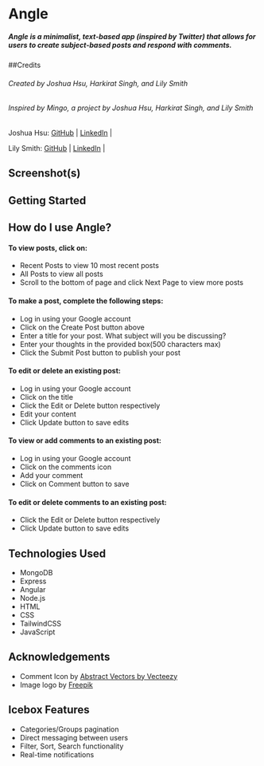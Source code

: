 # Angle

##### Angle is a minimalist, text-based app (inspired by Twitter) that allows for users to create subject-based posts and respond with comments.

##Credits

###### Created by Joshua Hsu, Harkirat Singh, and Lily Smith
###### Inspired by Mingo, a project by Joshua Hsu, Harkirat Singh, and Lily Smith

Joshua Hsu: [GitHub](https://github.com/jhsu79) | [LinkedIn](https://www.linkedin.com/in/joshuanhsu) |

Lily Smith: [GitHub](https://github.com/LSmith97) | [LinkedIn](https://www.linkedin.com/in/lilliana-r-smith/) |

## Screenshot(s)

## Getting Started

<h2>How do I use Angle? </h2>

<h4> To view posts, click on:</h4>
<ul>
    <li>Recent Posts to view 10 most recent posts </li>
    <li>All Posts to view all posts</li>
    <li>Scroll to the bottom of page and click Next Page to view more posts</li>
</ul>

<h4>To make a post, complete the following steps: </h4>
    <ul>
        <li> Log in using your Google account </li>
        <li> Click on the Create Post button above</li>  
        <li> Enter a title for your post.  What subject will you be discussing? </li>  
        <li> Enter your thoughts in the provided box(500 characters max) </li> 
        <li> Click the Submit Post button to publish your post </li> 
    </ul>

<h4> To edit or delete an existing post: </h4> 
<ul>  
        <li> Log in using your Google account </li>
        <li> Click on the title </li>  
        <li> Click the Edit or Delete button respectively</li>
        <li> Edit your content </li>
        <li> Click Update button to save edits</li>
    </ul>
<h4>  To view or add comments to an existing post:</h4> 
<ul>  
    <li> Log in using your Google account </li>
    <li> Click on the comments icon</li>  
    <li> Add your comment</li>
    <li> Click on Comment button to save </li>
</ul>
<h4>  To edit or delete comments to an existing post:</h4> 
<ul>
    <li> Click the Edit or Delete button respectively</li>
    <li> Click Update button to save edits</li>
</ul>

## Technologies Used

- MongoDB
- Express
- Angular
- Node.js
- HTML
- CSS
- TailwindCSS
- JavaScript

## Acknowledgements

- Comment Icon by <a href="https://www.vecteezy.com/free-vector/abstract">Abstract Vectors by Vecteezy</a>
- Image logo by <a href="https://www.freepik.com/free-vector/set-pink-flaAngles-with-different-poses_2266747.htm#query=flaAngle%20icon&position=2&from_view=search&track=ais">Freepik</a>

## Icebox Features

- Categories/Groups pagination
- Direct messaging between users
- Filter, Sort, Search functionality
- Real-time notifications
